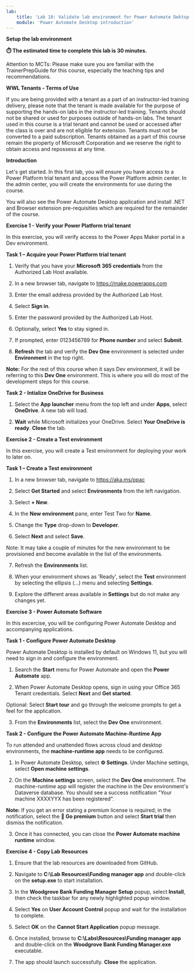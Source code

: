 ```yaml
---
lab:
    title: 'Lab 10: Validate lab environment for Power Automate Dektop'
    module: 'Power Automate Desktop introduction'
---
```


**Setup the lab environment**

**⏱️ The estimated time to complete this lab is 30 minutes.**

Attention to MCTs: Please make sure you are familiar with the TrainerPrepGuide
for this course, especially the teaching tips and recommendations.

**WWL Tenants - Terms of Use**

If you are being provided with a tenant as a part of an instructor-led training
delivery, please note that the tenant is made available for the purpose of
supporting the hands-on labs in the instructor-led training. Tenants should not
be shared or used for purposes outside of hands-on labs. The tenant used in this
course is a trial tenant and cannot be used or accessed after the class is over
and are not eligible for extension. Tenants must not be converted to a paid
subscription. Tenants obtained as a part of this course remain the property of
Microsoft Corporation and we reserve the right to obtain access and repossess at
any time.

**Introduction**

Let's get started. In this first lab, you will ensure you have access to a Power
Platform trial tenant and access the Power Platform admin center. In the admin
center, you will create the environments for use during the course.

You will also see the Power Automate Desktop application and install .NET and
Browser extension pre-requisities which are required for the remainder of the
course.

**Exercise 1 - Verify your Power Platform trial tenant**

In this exercise, you will verify access to the Power Apps Maker portal in a Dev
environment.

**Task 1 – Acquire your Power Platform trial tenant**

1.  Verify that you have your **Microsoft 365 credentials** from the Authorized
    Lab Host available.

2.  In a new browser tab, navigate to https://make.powerapps.com

3.  Enter the email address provided by the Authorized Lab Host.

4.  Select **Sign in**.

5.  Enter the password provided by the Authorized Lab Host.

6.  Optionally, select **Yes** to stay signed in.

7.  If prompted, enter 0123456789 for **Phone number** and select **Submit**.

8.  **Refresh** the tab and verify the **Dev One** environment is selected under
    **Environment** in the top right.

**Note:** For the rest of this course when it says Dev environment, it will be
referring to this **Dev One** environment. This is where you will do most of the
development steps for this course.

**Task 2 - Intialize OneDrive for Business**

1.  Select the **App launcher** menu from the top left and under **Apps**,
    select **OneDrive**. A new tab will load.

2.  **Wait** while Microsoft initializes your OneDrive. Select **Your OneDrive
    is ready**. **Close** the tab.

**Exercise 2 - Create a Test environment**

In this exercise, you will create a Test environment for deploying your work to
later on.

**Task 1 – Create a Test environment**

1.  In a new browser tab, navigate to https://aka.ms/ppac

2.  Select **Get Started** and select **Environments** from the left navigation.

3.  Select **+ New**.

4.  In the **New environment** pane, enter Test Two for **Name**.

5.  Change the **Type** drop-down to **Developer**.

6.  Select **Next** and select **Save**.

Note: It may take a couple of minutes for the new environment to be provisioned
and become available in the list of the environments.

7.  Refresh the **Environments** list.

8.  When your environment shows as 'Ready', select the **Test** environment by
    selecting the ellipsis (...) menu and selecting **Settings**.

9.  Explore the different areas available in **Settings** but do not make any
    changes yet.

**Exercise 3 - Power Automate Software**

In this excercise, you will be configuring Power Automate Desktop and
accompanying applications.

**Task 1 - Configure Power Automate Desktop**

Power Automate Desktop is installed by default on Windows 11, but you will need
to sign in and configure the environment.

1.  Search the **Start** menu for Power Automate and open the **Power Automate**
    app.

2.  When Power Automate Desktop opens, sign in using your Office 365 Tenant
    credentials. Select **Next** and **Get started**.

Optional: Select **Start tour** and go through the welcome prompts to get a feel
for the application.

3.  From the **Environments** list, select the **Dev One** environment.

**Task 2 - Configure the Power Automate Machine-Runtime App**

To run attended and unattended flows across cloud and desktop environments, the
**machine-runtime app** needs to be configured.

1.  In Power Automate Desktop, select **⚙️ Settings**. Under Machine settings,
    select **Open machine settings**.

2.  On the **Machine settings** screen, select the **Dev One** environment. The
    machine-runtime app will register the machine in the Dev environment's
    Dataverse database. You should see a success notification "Your machine
    XXXXYYX has been registered".

**Note:** If you get an error stating a premium license is required; in the
notification, select the **💎 Go premium** button and select **Start trial**
then dismiss the notification.

3.  Once it has connected, you can close the **Power Automate machine runtime**
    window.

**Exercise 4 - Copy Lab Resources**

1.  Ensure that the lab resources are downloaded from GitHub.

2.  Navigate to **C:\Lab Resources\Funding manager app** and double-click on the **setup.exe** to start installation.

3.  In the **Woodgrove Bank Funding Manager Setup** popup, select **Install**, then check the taskbar for any newly highlighted popup window.

4.  Select **Yes** on **User Account Control** popup and wait for the installation to complete.

5. Select **OK** on the **Cannot Start Application** popup message.

6.  Once installed, browse to **C:\Labs\Resources\Funding manager app** and double-click on the **Woodgrove Bank Funding Manager.exe** executable.

7.  The app should launch successfully. **Close** the application.